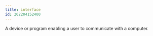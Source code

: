 ```yaml
---
title: interface
id: 202204152400
---
```


A device or program enabling a user to communicate with a computer.
